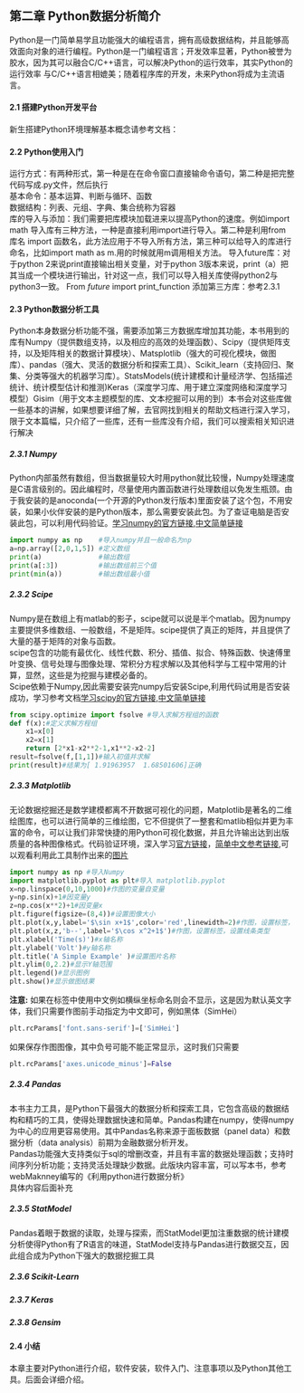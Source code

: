 ## 第二章 Python数据分析简介
Python是一门简单易学且功能强大的编程语言，拥有高级数据结构，并且能够高效面向对象的进行编程。Python是一门编程语言；开发效率显著，Python被誉为胶水，因为其可以融合C/C++语言，可以解决Python的运行效率，其实Python的运行效率 与C/C++语言相媲美；随着程序库的开发，未来Python将成为主流语言。
#### 2.1 搭建Python开发平台
新生搭建Python环境理解基本概念请参考文档：
#### 2.2 Python使用入门
运行方式：有两种形式，第一种是在在命令窗口直接输命令语句，第二种是把完整代码写成.py文件，然后执行<br>
基本命令：基本运算、判断与循环、函数<br>
		数据结构：列表、元组、字典、集合统称为容器<br>
库的导入与添加：我们需要把库模块加载进来以提高Python的速度。例如import math
			导入库有三种方法，一种是直接利用import进行导入。第二种是利用from 库名 import 函数名，此方法应用于不导入所有方法，第三种可以给导入的库进行命名，比如import math as m.用的时候就用m调用相关方法。
导入future库：对于python 2来说print直接输出相关变量，对于python 3版本来说，print（a）把其当成一个模块进行输出，针对这一点，我们可以导入相关库使得python2与python3一致。
From _future_ import print_function
添加第三方库：参考2.3.1
#### 2.3 Python数据分析工具
Python本身数据分析功能不强，需要添加第三方数据库增加其功能，本书用到的库有Numpy（提供数组支持，以及相应的高效的处理函数）、Scipy（提供矩阵支持，以及矩阵相关的数据计算模块）、Matsplotlib（强大的可视化模块，做图库）、pandas（强大、灵活的数据分析和探索工具）、Scikit_learn（支持回归、聚集、分类等强大的机器学习库）。StatsModels(统计建模和计量经济学、包括描述统计、统计模型估计和推测)Keras（深度学习库、用于建立深度网络和深度学习模型）Gisim（用于文本主题模型的库、文本挖掘可以用的到）本书会对这些库做一些基本的讲解，如果想要详细了解，去官网找到相关的帮助文档进行深入学习，限于文本篇幅，只介绍了一些库，还有一些库没有介绍，我们可以搜索相关知识进行解决
##### 2.3.1 Numpy
Python内部虽然有数组，但当数据量较大时用python就比较慢，Numpy处理速度是C语言级别的。因此编程时，尽量使用内置函数进行处理数组以免发生瓶颈。由于我安装的是anoconda(一个开源的Python发行版本)里面安装了这个包，不用安装，如果小伙伴安装的是Python版本，那么需要安装此包。为了查证电脑是否安装此包，可以利用代码验证。[学习numpy的官方链接](http://www.numpy.org/index.html),[中文简单链接](http://reverland.org/python/2012/08/22/numpy/)
```py
import numpy as np    #导入numpy并且一般命名为np
a=np.array([2,0,1,5]) #定义数组
print(a)              #输出数组
print(a[:3])          #输出数组前三个值
print(min(a))         #输出数组最小值
```    
#####  2.3.2 Scipe
Numpy是在数组上有matlab的影子，scipe就可以说是半个matlab。因为numpy主要提供多维数组、一般数组，不是矩阵。scipe提供了真正的矩阵，并且提供了大量的基于矩阵的对象与函数。<br>
scipe包含的功能有最优化、线性代数、积分、插值、拟合、特殊函数、快速傅里叶变换、信号处理与图像处理、常积分方程求解以及其他科学与工程中常用的计算，显然，这些是为挖掘与建模必备的。 <br>
Scipe依赖于Numpy,因此需要安装完numpy后安装Scipe,利用代码试用是否安装成功，学习参考文档[学习scipy的官方链接](http://www.scipy.org/index.html),[中文简单链接](http://reverland.org/python/2012/08/24/scipy/)
```py
from scipy.optimize import fsolve #导入求解方程组的函数
def f(x):#定义求解方程组
    x1=x[0]
    x2=x[1]
    return [2*x1-x2**2-1,x1**2-x2-2]
result=fsolve(f,[1,1])#输入初值并求解
print(result)#结果为[ 1.91963957  1.68501606]正确
```
#####  2.3.3 Matplotlib
无论数据挖掘还是数学建模都离不开数据可视化的问题，Matplotlib是著名的二维绘图库，也可以进行简单的三维绘图，它不但提供了一整套和matlib相似并更为丰富的命令，可以让我们非常快捷的用Python可视化数据，并且允许输出达到出版质量的各种图像格式。代码验证环境，深入学习[官方链接](http://www.matplotlib.org/index.html)，[简单中文参考链接](http://reverland.org/python/2012/09/07/matplotlib-tutorial/),可以观看利用此工具制作出来的[图片](http://www.matplotlib.org/gallery.html)
```py
import numpy as np #导入Numpy
import matplotlib.pyplot as plt#导入 matplotlib.pyplot
x=np.linspace(0,10,1000)#作图的变量自变量
y=np.sin(x)+1#因变量y
z=np.cos(x**2)+1#因变量x
plt.figure(figsize=(8,4))#设置图像大小
plt.plot(x,y,label='$\sin x+1$',color='red',linewidth=2)#作图，设置标签，设置线条颜色、设置线条大小
plt.plot(x,z,'b--',label='$\cos x^2+1$')#作图，设置标签，设置线条类型
plt.xlabel('Time(s)')#x轴名称
plt.ylabel('Volt')#y轴名称
plt.title('A Simple Example' )#设置图片名称
plt.ylim(0,2.2)#显示Y轴范围
plt.legend()#显示图例
plt.show()#显示做图结果
```
**注意:**
如果在标签中使用中文例如横纵坐标命名则会不显示，这是因为默认英文字体，我们只需要作图前手动指定为中文即可，例如黑体（SimHei）<br>
```py
plt.rcParams['font.sans-serif']=['SimHei']
```
如果保存作图图像，其中负号可能不能正常显示，这时我们只需要
```py
plt.rcParams['axes.unicode_minus']=False
```
#####  2.3.4 Pandas
本书主力工具，是Python下最强大的数据分析和探索工具，它包含高级的数据结构和精巧的工具，使得处理数据快速和简单。Pandas构建在numpy，使得numpy为中心的应用更容易使用。其中Pandas名称来源于面板数据（panel data）和数据分析（data analysis）前期为金融数据分析开发。              
 Pandas功能强大支持类似于sql的增删改查，并且有丰富的数据处理函数；支持时间序列分析功能；支持灵活处理缺少数据。此版块内容丰富，可以写本书，参考webMaknney编写的《利用python进行数据分析》                
 具体内容后面补充
#####  2.3.5 StatModel
Pandas着眼于数据的读取，处理与探索，而StatModel更加注重数据的统计建模分析使得Python有了R语言的味道，StatModel支持与Pandas进行数据交互，因此组合成为Python下强大的数据挖掘工具
#####  2.3.6 Scikit-Learn 
#####  2.3.7 Keras 
#####  2.3.8 Gensim


#### 2.4 小结
本章主要对Python进行介绍，软件安装，软件入门、注意事项以及Python其他工具。后面会详细介绍。

